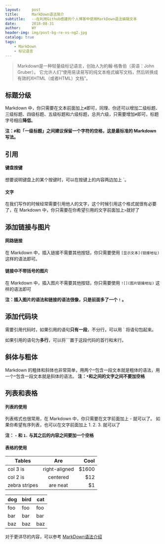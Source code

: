 ```yaml
---
layout:     post
title:      MarkDown语法简介
subtitle:   --在利用Github搭建的个人博客中使用MarkDown语法编辑文本
date:       2018-08-31
author:     WY
header-img: img/post-bg-re-vs-ng2.jpg
catalog: true
tags:
    - MarkDown
    - 标记语言
---
```


>Markdown是一种轻量级标记语言，创始人为約翰·格魯伯（英语：John Gruber）。 它允许人们“使用易读易写的纯文本格式编写文档，然后转换成有效的XHTML（或者HTML）文档”。


## 标题分级
Markdown 中，你只需要在文本前面加上`#`即可，同理、你还可以增加二级标题、三级标题、四级标题、五级标题和六级标题，总共六级，只需要增加`#`即可，标题字号相应**降低**。

**注：`#`和「一级标题」之间建议保留一个字符的空格，这是最标准的 Markdown 写法。**


## 引用
#### 键盘按键
想要说明键盘上的某个按键时，可以在按键上的内容两边加上 `。

#### 文字
在我们写作的时候经常需要引用他人的文字，这个时候引用这个格式就很有必要了，在 Markdown 中，你只需要在你希望引用的文字前面加上`>`就好了

## 添加链接与图片
#### 网路链接
在 Markdown 中，插入链接不需要其他按钮，你只需要使用 `[显示文本](链接地址)` 这样的语法即可。

#### 链接中不带括号的图片
在 Markdown 中，插入图片不需要其他按钮，你只需要使用 `![](图片链接地址)` 这样的语法即可

**注：插入图片的语法和链接的语法很像，只是前面多了一个 `!` 。**

## 添加代码块
需要引用代码时，如果引用的语句**只有一段**，不分行，可以用 ` 将语句包起来。

如果引用的语句为**多行**，可以将```置于这段代码的首行和末行。

## 斜体与粗体
Markdown 的粗体和斜体也非常简单，用两个`*`包含一段文本就是粗体的语法，用一个`*`包含一段文本就是斜体的语法。
**注：`*`和之间的文字之间不要加空格**

## 列表和表格
#### 列表的使用
列表格式也很常用，在 Markdown 中，你只需要在文字前面加上 - 就可以了。
如果你希望有序列表，也可以在文字前面加上 1. 2. 3. 就可以了

**注： `-` 和 `1.` 与其之后的内容之间要加一个空格**

#### 表格的使用

| Tables        | Are           | Cool  |
| ------------- |:-------------:| -----:|
| col 3 is      | right-aligned | $1600 |
| col 2 is      | centered      |   $12 |
| zebra stripes | are neat      |    $1 |


dog | bird | cat
----|------|----
foo | foo  | foo
bar | bar  | bar
baz | baz  | baz


对于更详尽的内容，可以参考 [MarkDown语法介绍](https://coding.net/help/doc/project/markdown.html)
